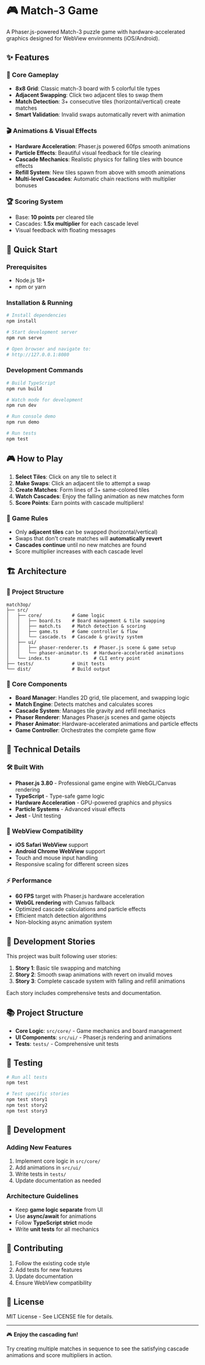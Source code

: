 # 🎮 Match-3 Game

A Phaser.js-powered Match-3 puzzle game with hardware-accelerated graphics designed for WebView environments (iOS/Android).

## ✨ Features

### 🎯 Core Gameplay
- **8x8 Grid**: Classic match-3 board with 5 colorful tile types
- **Adjacent Swapping**: Click two adjacent tiles to swap them
- **Match Detection**: 3+ consecutive tiles (horizontal/vertical) create matches
- **Smart Validation**: Invalid swaps automatically revert with animation

### 🎬 Animations & Visual Effects
- **Hardware Acceleration**: Phaser.js powered 60fps smooth animations
- **Particle Effects**: Beautiful visual feedback for tile clearing
- **Cascade Mechanics**: Realistic physics for falling tiles with bounce effects
- **Refill System**: New tiles spawn from above with smooth animations
- **Multi-level Cascades**: Automatic chain reactions with multiplier bonuses

### 🏆 Scoring System
- Base: **10 points** per cleared tile
- Cascades: **1.5x multiplier** for each cascade level
- Visual feedback with floating messages

## 🚀 Quick Start

### Prerequisites
- Node.js 18+ 
- npm or yarn

### Installation & Running

```bash
# Install dependencies
npm install

# Start development server
npm run serve

# Open browser and navigate to:
# http://127.0.0.1:8080
```

### Development Commands

```bash
# Build TypeScript
npm run build

# Watch mode for development
npm run dev

# Run console demo
npm run demo

# Run tests
npm test
```

## 🎮 How to Play

1. **Select Tiles**: Click on any tile to select it
2. **Make Swaps**: Click an adjacent tile to attempt a swap
3. **Create Matches**: Form lines of 3+ same-colored tiles
4. **Watch Cascades**: Enjoy the falling animation as new matches form
5. **Score Points**: Earn points with cascade multipliers!

### 🎯 Game Rules
- Only **adjacent tiles** can be swapped (horizontal/vertical)
- Swaps that don't create matches will **automatically revert**
- **Cascades continue** until no new matches are found
- Score multiplier increases with each cascade level

## 🏗️ Architecture

### 📁 Project Structure
```
match3op/
├── src/
│   ├── core/           # Game logic
│   │   ├── board.ts    # Board management & tile swapping
│   │   ├── match.ts    # Match detection & scoring
│   │   ├── game.ts     # Game controller & flow
│   │   └── cascade.ts  # Cascade & gravity system
│   ├── ui/
│   │   ├── phaser-renderer.ts  # Phaser.js scene & game setup
│   │   └── phaser-animator.ts  # Hardware-accelerated animations
│   └── index.ts                # CLI entry point
├── tests/              # Unit tests
└── dist/               # Build output
```

### 🔧 Core Components

- **Board Manager**: Handles 2D grid, tile placement, and swapping logic
- **Match Engine**: Detects matches and calculates scores
- **Cascade System**: Manages tile gravity and refill mechanics
- **Phaser Renderer**: Manages Phaser.js scenes and game objects
- **Phaser Animator**: Hardware-accelerated animations and particle effects
- **Game Controller**: Orchestrates the complete game flow

## 🎨 Technical Details

### 🛠️ Built With
- **Phaser.js 3.80** - Professional game engine with WebGL/Canvas rendering
- **TypeScript** - Type-safe game logic
- **Hardware Acceleration** - GPU-powered graphics and physics
- **Particle Systems** - Advanced visual effects
- **Jest** - Unit testing

### 📱 WebView Compatibility
- **iOS Safari WebView** support
- **Android Chrome WebView** support
- Touch and mouse input handling
- Responsive scaling for different screen sizes

### ⚡ Performance
- **60 FPS** target with Phaser.js hardware acceleration
- **WebGL rendering** with Canvas fallback
- Optimized cascade calculations and particle effects
- Efficient match detection algorithms
- Non-blocking async animation system

## 🧪 Development Stories

This project was built following user stories:

1. **Story 1**: Basic tile swapping and matching
2. **Story 2**: Smooth swap animations with revert on invalid moves
3. **Story 3**: Complete cascade system with falling and refill animations

Each story includes comprehensive tests and documentation.

## 📚 Project Structure

- **Core Logic**: `src/core/` - Game mechanics and board management
- **UI Components**: `src/ui/` - Phaser.js rendering and animations
- **Tests**: `tests/` - Comprehensive unit tests

## 🧪 Testing

```bash
# Run all tests
npm test

# Test specific stories
npm test story1
npm test story2
npm test story3
```

## 🔧 Development

### Adding New Features
1. Implement core logic in `src/core/`
2. Add animations in `src/ui/`
3. Write tests in `tests/`
4. Update documentation as needed

### Architecture Guidelines
- Keep **game logic separate** from UI
- Use **async/await** for animations
- Follow **TypeScript strict** mode
- Write **unit tests** for all mechanics

## 🤝 Contributing

1. Follow the existing code style
2. Add tests for new features
3. Update documentation
4. Ensure WebView compatibility

## 📄 License

MIT License - See LICENSE file for details.

---

🎮 **Enjoy the cascading fun!** 

Try creating multiple matches in sequence to see the satisfying cascade animations and score multipliers in action.